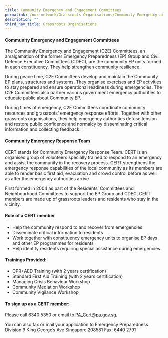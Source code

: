 ```yaml
---
title: Community Emergency and Engagement Committees
permalink: /our-network/Grassroots-Organisations/Community-Emergency-and-Engagement-Committees
description: ""
third_nav_title: Grassroots Organisations
---
```

#### Community Emergency and Engagement Committees

The Community Emergency and Engagement (C2E) Committees, an amalgamation of the former Emergency Preparedness (EP) Group and Civil Defence Executive Committees (CDEC), are the community EP units formed in each constituency. They help strengthen community resilience.

During peace time, C2E Committees develop and maintain the Community EP plans, structures and systems. They organise exercises and EP activities to stay prepared and ensure operational readiness during emergencies. The C2E Committees also partner various government emergency authorities to educate public about Community EP.

During times of emergency, C2E Committees coordinate community resources and grassroots’ emergency response efforts. Together with other grassroots organisations, they help emergency authorities defuse tension and restore public confidence and normalcy by disseminating critical information and collecting feedback.

#### Community Emergency Response Team


CERT stands for Community Emergency Response Team. CERT is an organised group of volunteers specially trained to respond to an emergency and assist the community in the recovery process. CERT strengthens the emergency response capabilities of the local community as its members are able to render basic first aid, evacuation and crowd control before as well as after the emergency authorities arrive

First formed in 2004 as part of the Residents’ Committees and Neighbourhood Committees to support the EP Group and CDEC, CERT members are made up of grassroots leaders and residents who stay in the vicinity.

#### Role of a CERT member

* Help the community respond to and recover from emergencies
* Disseminate critical information to residents
* Work together with constituency emergency units to organise EP days and other EP programmes for residents
* Help identify residents requiring special assistance during emergencies

#### Trainings Provided:

* CPR+AED Training (with 2 years certification)
* Standard First Aid Training (with 2 years certification)
* Managing Crisis Behaviour Workshop
* Community Mediation Workshop
* Community Vigilance Workshop

#### To sign up as a CERT member:

Please call 6340 5350 or email to 
[PA_Cert@pa.gov.sg.](PA_Cert@pa.gov.sg.)

You can also fax or mail your application to
Emergency Preparedness Division
9 King George’s Ave
Singapore 208581
Fax: 6440 2791










